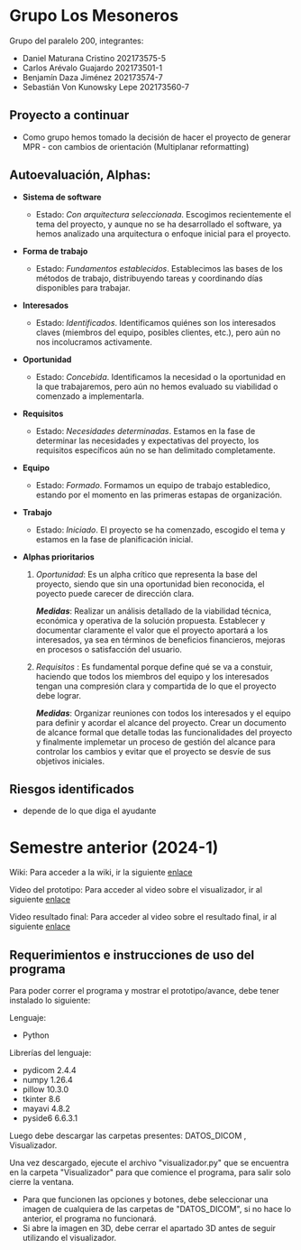 # Grupo Los Mesoneros

Grupo del paralelo 200, integrantes:

- Daniel Maturana Cristino 202173575-5
- Carlos Arévalo Guajardo 202173501-1
- Benjamín Daza Jiménez 202173574-7
- Sebastián Von Kunowsky Lepe 202173560-7

## Proyecto a continuar
- Como grupo hemos tomado la decisión de hacer el proyecto de generar MPR - con cambios de orientación (Multiplanar reformatting)
## Autoevaluación, Alphas:
* **Sistema de software**
    - Estado: _Con arquitectura seleccionada_. Escogimos recientemente el tema del proyecto, y aunque no se ha desarrollado el software, ya hemos analizado una arquitectura o enfoque inicial para el proyecto.
* **Forma de trabajo**
    - Estado: _Fundamentos establecidos_. Establecimos las bases de los métodos de trabajo, distribuyendo tareas y coordinando días disponibles para trabajar.
* **Interesados**
    - Estado: _Identificados_. Identificamos quiénes son los interesados claves (miembros del equipo, posibles clientes, etc.), pero aún no nos incolucramos activamente. 
* **Oportunidad**
    - Estado: _Concebida_. Identificamos la necesidad o la oportunidad en la que trabajaremos, pero aún no hemos evaluado su viabilidad o comenzado a implementarla.
* **Requisitos**
    - Estado: _Necesidades determinadas_. Estamos en la fase de determinar las necesidades y expectativas del proyecto, los requisitos específicos aún no se han delimitado completamente.
* **Equipo**
    - Estado: _Formado_. Formamos un equipo de trabajo establedico, estando por el momento en las primeras estapas de organización.
* **Trabajo**
    - Estado: _Iniciado_. El proyecto se ha comenzado, escogido el tema y estamos en la fase de planificación inicial.
 
*  **Alphas prioritarios**
    1. _Oportunidad_: Es un alpha crítico que representa la base del proyecto, siendo que sin una oportunidad bien reconocida, el poyecto puede carecer de dirección clara.

         **_Medidas_**: Realizar un análisis detallado de la viabilidad técnica, económica y operativa de la solución propuesta. Establecer y documentar claramente el valor que el proyecto aportará a los interesados, ya sea en términos de beneficios financieros, mejoras en procesos o satisfacción del usuario.


    2. _Requisitos_ : Es fundamental porque define qué se va a constuir, haciendo que todos los miembros del equipo y los interesados tengan una compresión clara y compartida de lo que el proyecto debe lograr.

         **_Medidas_**: Organizar reuniones con todos los interesados y el equipo para definir y acordar el alcance del proyecto. Crear un documento de alcance formal que detalle todas las funcionalidades del proyecto y finalmente implemetar un proceso de gestión del alcance para controlar los cambios y evitar que el proyecto se desvíe de sus objetivos iniciales. 
## Riesgos identificados
* depende de lo que diga el ayudante
# Semestre anterior (2024-1)
Wiki: Para acceder a la wiki, ir la siguiente [enlace](https://github.com/tylwerr/GRP-LosAnalistas-2024-PROYINF/wiki#wiki-grupo-losanalistas)

Video del prototipo: Para acceder al video sobre el visualizador, ir al siguiente [enlace](https://youtu.be/In0gr04gF_E)

Video resultado final: Para acceder al video sobre el resultado final, ir al siguiente [enlace](https://youtu.be/34fRJNLTTV0)

## Requerimientos e instrucciones de uso del programa

Para poder correr el programa y mostrar el prototipo/avance, debe tener instalado lo siguiente:

Lenguaje:
- Python 

Librerías del lenguaje:
- pydicom 2.4.4
- numpy 1.26.4
- pillow 10.3.0
- tkinter 8.6
- mayavi 4.8.2
- pyside6 6.6.3.1

Luego debe descargar las carpetas presentes: DATOS_DICOM , Visualizador.

Una vez descargado, ejecute el archivo "visualizador.py" que se encuentra en la carpeta "Visualizador" para que comience el programa, para salir solo cierre la ventana.

- Para que funcionen las opciones y botones, debe seleccionar una imagen de cualquiera de las carpetas de "DATOS_DICOM", si no hace lo anterior, el programa no funcionará.
- Si abre la imagen en 3D, debe cerrar el apartado 3D antes de seguir utilizando el visualizador. 
